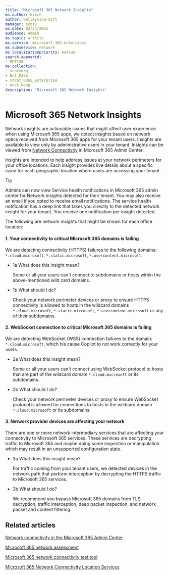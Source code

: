 ```yaml
---
title: "Microsoft 365 Network Insights"
ms.author: kvice
author: kelleyvice-msft
manager: scotv
ms.date: 03/24/2025
audience: Admin
ms.topic: article
ms.service: microsoft-365-enterprise
ms.subservice: network
ms.localizationpriority: medium
search.appverid:
- MET150
ms.collection:
- scotvorg
- Ent_O365
- Strat_O365_Enterprise
- must-keep
description: "Microsoft 365 Network Insights"
---
```


# Microsoft 365 Network Insights

Network insights are actionable issues that might affect user experience when using Microsoft 365 apps, we detect insights based on network optics received from Microsoft 365 apps for your tenant users. Insights are available to view only by administrative users in your tenant. Insights can be viewed from [Network Connectivity](https://admin.cloud.microsoft/#/networkperformance) in Microsoft 365 Admin Center. 

Insights are intended to help address issues at your network perimeters for your office locations. Each insight provides live details about a specific issue for each geographic location where users are accessing your tenant.

> [!TIP]
> Admins can now view Service health notifications in Microsoft 365 admin center for Network insights detected for their tenant. You may also receive an email if you opted to receive email notifications. The service health notification has a deep link that takes you directly to the detected network insight for your tenant. You receive one notification per insight detected. 

The following are network insights that might be shown for each office location:

#### 1. Your connectivity to critical Microsoft 365 domains is failing

We are detecting connectivity (HTTPS) failures to the following domains: `*.cloud.microsoft`, `*.static.microsoft`, `*.usercontent.microsoft`.

- 1a What does this insight mean?

  Some or all your users can't connect to subdomains or hosts within the above-mentioned wild card domains.
  
- 1b What should I do?

  Check your network perimeter devices or proxy to ensure HTTPS connectivity is allowed to hosts in the wildcard domains `*.cloud.microsoft`, `*.static.microsoft`, `*.usercontent.microsoft` or any of their subdomains. 
  
#### 2. WebSocket connection to critical Microsoft 365 domains is failing

We are detecting WebSocket (WSS) connection failures to the domain: `*.cloud.microsoft`, which his cause Copilot to not work correctly for your users.

- 2a What does this insight mean?

  Some or all your users can't connect using WebSocket protocol to hosts that are part of the wildcard domain `*.cloud.microsoft` or its subdomains.
  
- 2b What should I do?

  Check your network perimeter devices or proxy to ensure WebSocket protocol is allowed for connections to hosts in the wildcard domain `*.cloud.microsoft` or its subdomains. 
  
#### 3. Network provider devices are affecting your network

There are one or more network intermediary services that are affecting your connectivity to Microsoft 365 services. These services are decrypting traffic to Microsoft 365 and maybe doing some inspection or manipulation which may result in an unsupported configuration state.

- 3a What does this insight mean?

  For traffic coming from your tenant users, we detected devices in the network path that perform interception by decrypting the HTTPS traffic to Microsoft 365 services.
  
- 3b What should I do?

  We recommend you bypass Microsoft 365 domains from TLS decryption, traffic interception, deep packet inspection, and network packet and content filtering.
  
## Related articles

[Network connectivity in the Microsoft 365 Admin Center](office-365-network-mac-perf-overview.md)

[Microsoft 365 network assessment](office-365-network-mac-perf-score.md)

[Microsoft 365 network connectivity test tool](office-365-network-mac-perf-onboarding-tool.md)

[Microsoft 365 Network Connectivity Location Services](office-365-network-mac-location-services.md)
